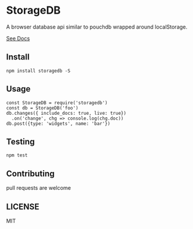 # StorageDB

A browser database api similar to pouchdb wrapped around localStorage.

[See Docs](docs)

## Install

```
npm install storagedb -S
```

## Usage

```
const StorageDB = require('storagedb')
const db = StorageDB('foo')
db.changes({ include_docs: true, live: true})
  .on('change', chg => console.log(chg.doc))
db.post({type: 'widgets', name: 'bar'})
```

## Testing

```
npm test
```

## Contributing

pull requests are welcome

## LICENSE

MIT
